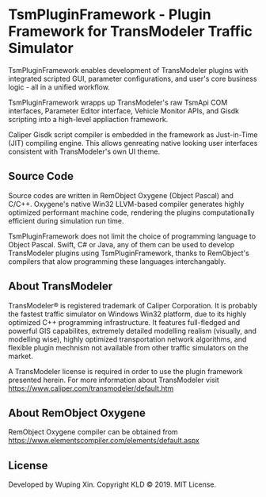 # TsmPluginFramework - Plugin Framework for TransModeler Traffic Simulator

TsmPluginFramework enables development of TransModeler plugins with integrated scripted GUI, parameter configurations, and user's core business logic - all in a unified workflow.

TsmPluginFramework wrapps up TransModeler's raw TsmApi COM interfaces, Parameter Editor interface, Vehicle Monitor APIs, and Gisdk scripting into a high-level appliaction framework. 

Caliper Gisdk script compiler is embedded in the framework as Just-in-Time (JIT) compiling engine. This allows genreating native looking user interfaces consistent with TransModeler's own UI theme.

Source Code
--------------
Source codes are written in RemObject Oxygene (Object Pascal) and C/C++.  Oxygene's native Win32 LLVM-based compiler generates highly optimized performant machine code, rendering the plugins computationally efficient during simulation run time.

TsmPluginFramework does not limit the choice of programming language to Object Pascal.  Swift, C# or Java,  any of them can be used to develop TransModeler plugins using TsmPluginFramework, thanks to RemObject's compilers that alow programming these languages interchangably.

About TransModeler
--------------
TransModeler® is registered trademark of Caliper Corporation. It is probably the fastest traffic simulator on Windows Win32 platform, due to its highly optimized C++ programming infrastructure. It features full-fledged and powerful GIS capabilites, extremely detailed modelling realism (visually, and modelling wise), highly optimized transportation network algorithms,  and flexible plugin mechnism not available from other traffic simulators on the market. 

A TransModeler license is required in order to use the plugin framework presented herein. For more information about TransModeler visit https://www.caliper.com/transmodeler/default.htm


About RemObject Oxygene
-------------
RemObject Oxygene compiler can be obtained from https://www.elementscompiler.com/elements/default.aspx


License
-------------
Developed by Wuping Xin. Copyright KLD © 2019.  MIT License.


